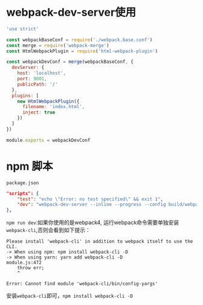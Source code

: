 webpack-dev-server使用
========

``` js
'use strict'

const webpackBaseConf = require('./webpack.base.conf')
const merge = require('webpack-merge')
const HtmlWebpackPlugin = require('html-webpack-plugin')

const webpackDevConf = merge(webpackBaseConf, {
  devServer: {
    host: 'localhost',
    port: 9001,
    publicPath: '/'
  },
  plugins: [
    new HtmlWebpackPlugin({
      filename: 'index.html',
      inject: true
    })
  ]
})

module.exports = webpackDevConf
```

# npm 脚本

`package.json`

``` json
"scripts": {
    "test": "echo \"Error: no test specified\" && exit 1",
    "dev": "webpack-dev-server --inline --progress --config build/webpack.dev.conf.js"
},
```

`npm run dev`:如果你使用的是webpack4, 运行webpack命令需要单独安装`webpack-cli`,否则会看到如下提示：

```
Please install 'webpack-cli' in addition to webpack itself to use the CLI.
-> When using npm: npm install webpack-cli -D
-> When using yarn: yarn add webpack-cli -D
module.js:472
    throw err;
    ^

Error: Cannot find module 'webpack-cli/bin/config-yargs'
```

安装`webpack-cli`即可，`npm install webpack-cli -D`

